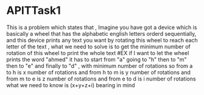 # APITTask1
This is a problem which states that , 
Imagine you have got a device which is basically a wheel that has the alphabetic english letters orderd sequentially,
and this device prints any text you want by rotating this wheel to reach each letter of the text , what we need to solve is to get 
the minimum number of rotation of this wheel to print the whole text 
#EX
if I want to let the wheel prints the word "ahmed" 
it has to start from "a" going to "h" then to "m" then to "e" and finally to "d"  , with minimum number of rotations 
so from a to h is x number of rotations 
and from h to m is y number of rotations 
and from m to e is z number of rotations 
and from e to d is i number of rotations 
what we need to know is (x+y+z+i) 
bearing in mind 
